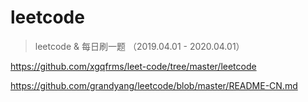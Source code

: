 # leetcode

> leetcode &amp; 每日刷一题 （2019.04.01 - 2020.04.01）


https://github.com/xgqfrms/leet-code/tree/master/leetcode


https://github.com/grandyang/leetcode/blob/master/README-CN.md
